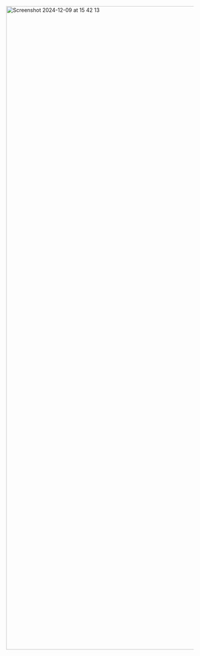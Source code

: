 
<img width="1728" alt="Screenshot 2024-12-09 at 15 42 13" src="https://github.com/user-attachments/assets/e6ccafca-babc-4874-9795-b1f702cfe100">
